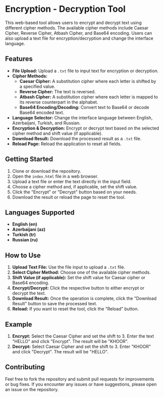 # Encryption - Decryption Tool

This web-based tool allows users to encrypt and decrypt text using different cipher methods. The available cipher methods include Caesar Cipher, Reverse Cipher, Atbash Cipher, and Base64 encoding. Users can also upload a text file for encryption/decryption and change the interface language.

## Features

- **File Upload:** Upload a `.txt` file to input text for encryption or decryption.
- **Cipher Methods:**
  - **Caesar Cipher:** A substitution cipher where each letter is shifted by a specified value.
  - **Reverse Cipher:** The text is reversed.
  - **Atbash Cipher:** A substitution cipher where each letter is mapped to its reverse counterpart in the alphabet.
  - **Base64 Encoding/Decoding:** Convert text to Base64 or decode Base64 encoded text.
- **Language Selector:** Change the interface language between English, Azerbaijani, Turkish, and Russian.
- **Encryption & Decryption:** Encrypt or decrypt text based on the selected cipher method and shift value (if applicable).
- **Download Result:** Download the processed result as a `.txt` file.
- **Reload Page:** Reload the application to reset all fields.

## Getting Started

1. Clone or download the repository.
2. Open the `index.html` file in a web browser.
3. Upload a text file or enter the text directly in the input field.
4. Choose a cipher method and, if applicable, set the shift value.
5. Click the "Encrypt" or "Decrypt" button based on your needs.
6. Download the result or reload the page to reset the tool.

## Languages Supported

- **English (en)**
- **Azerbaijani (az)**
- **Turkish (tr)**
- **Russian (ru)**

## How to Use

1. **Upload Text File:** Use the file input to upload a `.txt` file.
2. **Select Cipher Method:** Choose one of the available cipher methods.
3. **Shift Value (if applicable):** Set the shift value for Caesar cipher or Base64 encoding.
4. **Encrypt/Decrypt:** Click the respective button to either encrypt or decrypt the text.
5. **Download Result:** Once the operation is complete, click the "Download Result" button to save the processed text.
6. **Reload:** If you want to reset the tool, click the "Reload" button.

## Example

1. **Encrypt:** Select the Caesar Cipher and set the shift to 3. Enter the text "HELLO" and click "Encrypt". The result will be "KHOOR".
2. **Decrypt:** Select Caesar Cipher and set the shift to 3. Enter "KHOOR" and click "Decrypt". The result will be "HELLO".

## Contributing

Feel free to fork the repository and submit pull requests for improvements or bug fixes. If you encounter any issues or have suggestions, please open an issue on the repository.
